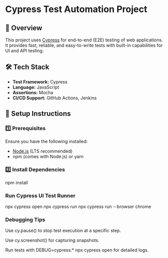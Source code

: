 # Cypress Test Automation Project  

## 📌 Overview  
This project uses [Cypress](https://www.cypress.io/) for end-to-end (E2E) testing of web applications. 
It provides fast, reliable, and easy-to-write tests with built-in capabilities for UI and API testing.  

## 🛠️ Tech Stack  
- **Test Framework:** Cypress  
- **Language:** JavaScript
- **Assertions:**  Mocha  
- **CI/CD Support:** GitHub Actions, Jenkins

## 🚀 Setup Instructions  

### 1️⃣ Prerequisites  
Ensure you have the following installed:  
- [Node.js](https://nodejs.org/) (LTS recommended)  
- npm (comes with Node.js) or yarn  

### 2️⃣ Install Dependencies  
npm install

### Run Cypress UI Test Runner
npx cypress open
npx cypress run
npx cypress run --browser chrome

### Debugging Tips
Use cy.pause() to stop test execution at a specific step.

Use cy.screenshot() for capturing snapshots.

Run tests with DEBUG=cypress:* npx cypress open for detailed logs.

